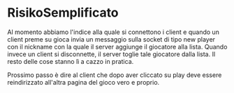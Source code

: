 # RisikoSemplificato

Al momento abbiamo l'indice alla quale si connettono i client e quando un client preme su gioca 
invia un messaggio sulla socket di tipo new player con il nickname con la quale il server aggiunge il giocatore alla lista.
Quando invece un client si disconnette, il server toglie tale giocatore dalla lista.
Il resto delle cose stanno lì a cazzo in pratica.

Prossimo passo è dire al client che dopo aver cliccato su play deve essere reindirizzato all'altra pagina del gioco vero e proprio.
